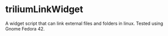 # triliumLinkWidget
A widget script that can link external files and folders in linux. Tested using Gnome Fedora 42.
